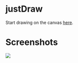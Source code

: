 

# justDraw
Start drawing on the canvas [here](https://justdraw.saugaat.com.np/).

# Screenshots
*![](resources/2.jpg)*


